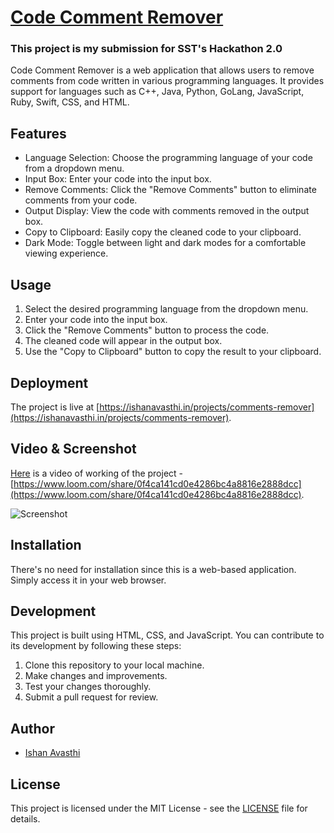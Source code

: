 # [Code Comment Remover](https://ishanavasthi.in/projects/comments-remover)
### This project is my submission for SST's Hackathon 2.0
Code Comment Remover is a web application that allows users to remove comments from code written in various programming languages. It provides support for languages such as C++, Java, Python, GoLang, JavaScript, Ruby, Swift, CSS, and HTML.

## Features

- Language Selection: Choose the programming language of your code from a dropdown menu.
- Input Box: Enter your code into the input box.
- Remove Comments: Click the "Remove Comments" button to eliminate comments from your code.
- Output Display: View the code with comments removed in the output box.
- Copy to Clipboard: Easily copy the cleaned code to your clipboard.
- Dark Mode: Toggle between light and dark modes for a comfortable viewing experience.

## Usage

1. Select the desired programming language from the dropdown menu.
2. Enter your code into the input box.
3. Click the "Remove Comments" button to process the code.
4. The cleaned code will appear in the output box.
5. Use the "Copy to Clipboard" button to copy the result to your clipboard.

## Deployment

The project is live at [https://ishanavasthi.in/projects/comments-remover](https://ishanavasthi.in/projects/comments-remover).

## Video & Screenshot

[Here](https://www.loom.com/share/0f4ca141cd0e4286bc4a8816e2888dcc?sid=18b264d4-e2bb-4439-bf79-6e09604e28e2) is a video of working of the project - [https://www.loom.com/share/0f4ca141cd0e4286bc4a8816e2888dcc](https://www.loom.com/share/0f4ca141cd0e4286bc4a8816e2888dcc).

![Screenshot](https://github.com/ishanavasthi/comments-remover/assets/87573177/c4a8aaa3-5c2d-463d-8225-64083a44e982)

## Installation

There's no need for installation since this is a web-based application. Simply access it in your web browser.

## Development

This project is built using HTML, CSS, and JavaScript. You can contribute to its development by following these steps:

1. Clone this repository to your local machine.
2. Make changes and improvements.
3. Test your changes thoroughly.
4. Submit a pull request for review.

## Author

- [Ishan Avasthi](https://ishanavasthi.in?utm_source=GitHub)

## License

This project is licensed under the MIT License - see the [LICENSE](LICENSE) file for details.
